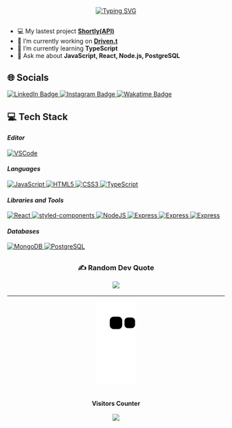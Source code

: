 <div align="center">
  <a href="https://git.io/typing-svg">
    <img src="https://readme-typing-svg.demolab.com?font=Fira+Code&weight=500&size=32&duration=2000&pause=1000&color=585858FF&center=true&vCenter=true&width=860&lines=%F0%9F%91%8B%F0%9F%8F%BC+Hi+there!;%F0%9F%9A%B9+My+name+is+Mateus+Borges%2C+I&#39;m+26;%F0%9F%A7%91%F0%9F%8F%BC%E2%80%8D%F0%9F%92%BB+and+a+Full+Stack+Developer+&#40in+training&#41" alt="Typing SVG">
  </a>
</div>

<h2 ></h2>

<ul>
  <li>💻 My lastest project <strong><a href="https://github.com/mat-borges/shortly-api">Shortly(API)</a></strong></li>
  <li>🔭 I’m currently working on <strong><a href="https://github.com/mat-borges/drivent_calstech">Driven.t</a></strong><br></li>
  <li>🌱 I’m currently learning <strong>TypeScript</strong><br></li>
  <li>💬 Ask me about <strong>JavaScript, React, Node.js, PostgreSQL</strong></li>
</ul>

<h2 id="-socials-">🌐 Socials</h2>

<div>
  <a href="https://linkedin.com/in/mat-borges" title="Connect on LinkedIn">
    <img src="https://img.shields.io/badge/LinkedIn-%230077B5.svg?logo=linkedin&logoColor=white" alt="LinkedIn Badge">
  </a>
  <a href="https://www.instagram.com/matbborges/" title="Follow on Instagram">
    <img src="https://img.shields.io/badge/-@matbborges-E4405F?style=flat&logo=Instagram&logoColor=white" alt="Instagram Badge">
  </a>
  <a href="https://wakatime.com/@65e091a8-99ff-49c6-96b2-fe7a9a3dd53c" title="See WakaTime Profile">
    <img src="https://wakatime.com/badge/user/65e091a8-99ff-49c6-96b2-fe7a9a3dd53c.svg" alt="Wakatime Badge">
  </a>
</div>

<h2 id="-tech-stack-">💻 Tech Stack</h2>


<div>
  <h4><em>Editor</em></h4>
  <a href="https://code.visualstudio.com/" title="VSCode"><img src="https://img.shields.io/badge/VSCode-007ACC?style=for-the-badge&logo=visualstudiocode&logoColor=ffffff" alt="VSCode"></a>
</div>


<div>
  <h4><em>Languages</em></h4>
  <a href="https://developer.mozilla.org/en-US/docs/Web/JavaScript" title="JS on mdnWebDocs"><img src="https://img.shields.io/badge/javascript-F7DF1E?style=for-the-badge&logo=javascript&logoColor=808080" alt="JavaScript">
  </a>
  <a href="https://developer.mozilla.org/en-US/docs/Web/HTML" title="HTML on mdnWebDocs">
    <img src="https://img.shields.io/badge/html5-%23E34F26.svg?style=for-the-badge&logo=html5&logoColor=ffffff" alt="HTML5">
  </a>
  <a href="https://developer.mozilla.org/en-US/docs/Web/CSS" title="CSS on mdnWebDocs">
    <img src="https://img.shields.io/badge/css3-%231572B6.svg?style=for-the-badge&logo=css3&logoColor=ffffff" alt="CSS3">
  </a>
  <a href="https://www.typescriptlang.org/" title="TypeScript">
     <img src="http://img.shields.io/badge/TypeScript-3178C6?style=for-the-badge&logo=typescript&logoColor=ffffff" alt="TypeScript">
  </a>
</div>

<div>
  <h4><em>Libraries and Tools</em></h4>
  <a href="https://reactjs.org/" title="React">
    <img src="https://img.shields.io/badge/React-61DAFB?style=for-the-badge&logo=react&logoColor=808080" alt="React">
  </a>
  <a href="https://styled-components.com/" title="styled-components">
    <img src="http://img.shields.io/badge/StyledComponents-DB7093?style=for-the-badge&logo=styledcomponents&logoColor=ffffff" alt="styled-components">
  </a>
  <a href="https://nodejs.org/en/" title="Node.JS">
    <img src="https://img.shields.io/badge/node.js-6DA55F?style=for-the-badge&logo=node.js&logoColor=ffffff" alt="NodeJS">
  </a>
  <a href="https://expressjs.com/" title="Express">
    <img src="http://img.shields.io/badge/express-000000?style=for-the-badge&logo=express&logoColor=ffffff" alt="Express">
  </a>
  <a href="https://git-scm.com/" title="Git">
    <img src="http://img.shields.io/badge/git-F05032?style=for-the-badge&logo=git&logoColor=ffffff" alt="Express">
  </a>
  <a href="https://eslint.org/" title="Eslint">
    <img src="http://img.shields.io/badge/eslint-4B32C3?style=for-the-badge&logo=eslint&logoColor=ffffff" alt="Express">
  </a>
</div>

<div>
  <h4><em>Databases</em></h4>
  <a href="https://www.mongodb.com/" title="MongoDB">
    <img src="http://img.shields.io/badge/MongoDB-47A248?style=for-the-badge&logo=mongodb&logoColor=ffffff" alt="MongoDB">
  </a>
  <a href="https://www.postgresql.org/" title="PostgreSQL">
    <img src="http://img.shields.io/badge/PostgreSQL-4169E1?style=for-the-badge&logo=postgresql&logoColor=ffffff" alt="PostgreSQL">
  </a>
</div>

##

<h3 id="-random-dev-quote"  align="center">✍️ Random Dev Quote</h3>

<div align="center">
  <img width="500em" src="https://quotes-github-readme.vercel.app/api?type=horizontal&theme=tokyonight" />
</div>

---
<div align="center">
  <img src="https://github.com/mat-borges/mat-borges/blob/output/github-contribution-grid-snake.svg" alt="mateus snake svg">
</div>

<div align="center">
  <br><p align="centre"><b>Visitors Counter</b></p>  
  <img align="center" src="https://profile-counter.glitch.me/{mat-borges}/count.svg" />
  <br>
</div>

